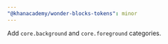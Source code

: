 ```yaml
---
"@khanacademy/wonder-blocks-tokens": minor
---
```


Add `core.background` and `core.foreground` categories.
